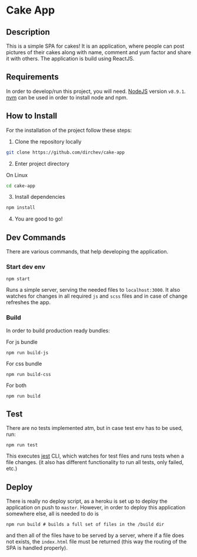 # Cake App

## Description

This is a simple SPA for cakes! It is an application, where people can post pictures of their cakes along with name, comment and yum factor and share it with others. The application is build using ReactJS.

## Requirements

In order to develop/run this project, you will need. [NodeJS](https://nodejs.org) version `v8.9.1`. [nvm](https://github.com/creationix/nvm) can be used in order to install node and npm.

## How to Install

For the installation of the project follow these steps:

1. Clone the repository locally

```bash
git clone https://github.com/dirchev/cake-app
```

2. Enter project directory

On Linux

```bash
cd cake-app
```

3. Install dependencies

```bash
npm install
```

4. You are good to go!

## Dev Commands

There are various commands, that help developing the application.

### Start dev env

```
npm start
```

Runs a simple server, serving the needed files to `localhost:3000`. It also watches for changes in all required `js` and `scss` files and in case of change refreshes the app.

### Build

In order to build production ready bundles:

For js bundle

```
npm run build-js
```

For css bundle

```
npm run build-css
```

For both

```
npm run build
```

## Test

There are no tests implemented atm, but in case test env has to be used, run:

```
npm run test
```

This executes [jest](https://facebook.github.io/jest/en/) CLI, which watches for test files and runs tests when a file changes. (it also has different functionality to run all tests, only failed, etc.)

## Deploy

There is really no deploy script, as a heroku is set up to deploy the application on push to `master`. However, in order to deploy this application somewhere else, all is needed to do is

```
npm run build # builds a full set of files in the /build dir
```

and then all of the files have to be served by a server, where if a file does not exists, the `index.html` file must be returned (this way the routing of the SPA is handled properly).
